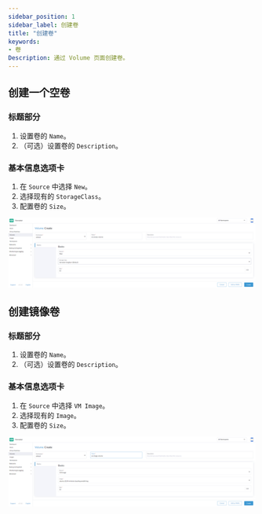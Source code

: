 ```yaml
---
sidebar_position: 1
sidebar_label: 创建卷
title: "创建卷"
keywords:
- 卷
Description: 通过 Volume 页面创建卷。
---
```


## 创建一个空卷

### 标题部分
1. 设置卷的 `Name`。
1. （可选）设置卷的 `Description`。

### 基本信息选项卡

1. 在 `Source` 中选择 `New`。
1. 选择现有的 `StorageClass`。
1. 配置卷的 `Size`。

![create-empty-volume](/img/v1.1/volume/create-empty-volume.png)

## 创建镜像卷

### 标题部分
1. 设置卷的 `Name`。
1. （可选）设置卷的 `Description`。

### 基本信息选项卡

1. 在 `Source` 中选择 `VM Image`。
1. 选择现有的 `Image`。
1. 配置卷的 `Size`。

![create-image-volume](/img/v1.1/volume/create-image-volume.png)